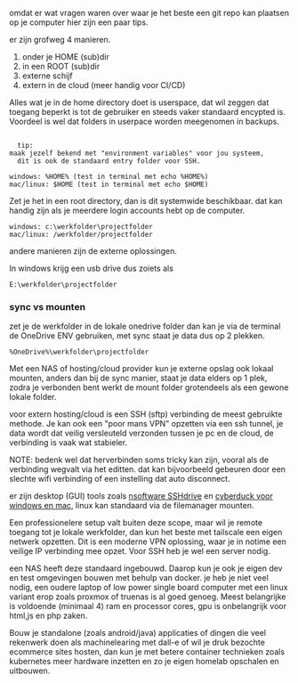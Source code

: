omdat er wat vragen waren over waar je het beste een git repo kan plaatsen op je computer hier zijn een paar tips.

er zijn grofweg 4 manieren.

1. onder je HOME (sub)dir
2. in een ROOT (sub)dir
3. externe schijf
4. extern in de cloud (meer handig voor CI/CD)

Alles wat je in de home directory doet is userspace, dat wil zeggen dat toegang beperkt is tot de gebruiker en steeds vaker standaard encypted is. Voordeel is wel dat folders in userpace worden meegenomen in backups.

```
  
  tip: 
maak jezelf bekend met "environment variables" voor jou systeem,
  dit is ook de standaard entry folder voor SSH.

``` 

```
windows: %HOME% (test in terminal met echo %HOME%)
mac/linux: $HOME (test in terminal met echo $HOME)

```

Zet je het in een root directory, dan is dit systemwide beschikbaar. dat kan handig zijn als je meerdere login accounts hebt op de computer.

```
windows: c:\werkfolder\projectfolder
mac/linux: /werkfolder/projectfolder
```

andere manieren zijn de externe oplossingen. 

In windows krijg een usb drive dus zoiets als 
```
E:\werkfolder\projectfolder
```

### sync vs mounten
zet je de werkfolder in de lokale onedrive folder dan kan je via de terminal de OneDrive ENV gebruiken, met sync staat je data dus op 2 plekken.

` %OneDrive%\werkfolder\projectfolder ` 

Met een NAS of hosting/cloud provider kun je externe opslag ook lokaal mounten, anders dan bij de sync manier, staat je data elders op 1 plek, zodra je verbonden bent werkt de mount folder grotendeels als een gewone lokale folder. 

voor extern hosting/cloud is een SSH (sftp) verbinding de meest gebruikte methode. Je kan ook een "poor mans VPN" opzetten via een ssh tunnel, je data wordt dat veilig versleuteld verzonden tussen je pc en de cloud, de verbinding is vaak wat stabieler. 

NOTE: bedenk wel dat herverbinden soms tricky kan zijn, vooral als de verbinding wegvalt via het editten. dat kan bijvoorbeeld gebeuren door een slechte wifi verbinding of een instelling dat auto disconnect. 

er zijn desktop (GUI) tools zoals [nsoftware SSHdrive](https://www.nsoftware.com/sftp/drive/) en [cyberduck voor windows en mac](https://cyberduck.io), linux kan standaard via de filemanager mounten. 

Een professionelere setup valt buiten deze scope, maar wil je remote toegang tot je lokale werkfolder, dan kun het beste met tailscale een eigen netwerk opzetten. Dit is een moderne VPN oplossing, waar je in notime een veilige IP verbinding mee opzet. Voor SSH heb je wel een server nodig.

een NAS heeft deze standaard ingebouwd. Daarop kun je ook je eigen dev en test omgevingen bouwen met behulp van docker. je heb je niet veel nodig, een oudere laptop of low power single board computer met een linux variant erop zoals proxmox of truenas is al goed genoeg. Meest belangrijke is voldoende (minimaal 4) ram en processor cores, gpu is onbelangrijk voor html,js en php zaken.

Bouw je standalone (zoals android/java) applicaties of dingen die veel rekenwerk doen als machinelearing met dall-e of wil je druk bezochte ecommerce sites hosten, dan kun je met betere container technieken zoals kubernetes meer hardware inzetten en zo je eigen homelab opschalen en uitbouwen.








